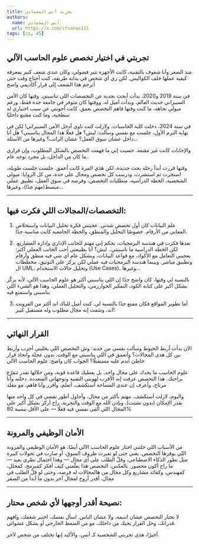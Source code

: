 ```yaml
---
title: تجربة أنس المحمادي 
authors:
  name: أنس المحمادي
  url: https://x.com/itsanas121
tags: [cs, 45]
---
```


## تجربتي في اختيار تخصص علوم الحاسب الآلي

منذ الصغر وأنا شغوف بالتقنية، كانت الأجهزة تثير فضولي، وكان عندي شغف كبير بمعرفة كيفية عملها خلف الكواليس. لكن زي أي شخص في بداية طريقه، كنت أحتاج وقت حتى أترجم هذا الشغف إلى قرار أكاديمي واضح

في سنة 2019 و2020، بدأت أبحث بجدية عن التخصصات اللي تناسبني. وقتها كان الأمن السيبراني حديث العالم، وبدأت أميل له. ووقتها كان متوفر في جامعة جدة فقط، ورغم ميولي تجاهه، ما كنت وقتها فاهم التخصص بعمق. كانت أجوبتي عن سبب اختياري له سطحية، وما كنت مقتنع داخليًا

<!-- truncate -->
في سنة 2024، دخلت كلية الحاسبات، ولازلت كنت ناوي أدخل الأمن السيبراني! لكن في نهاية الترم الأول، جلست مع نفسي وسألت:
ليش؟ هل فعلًا هذا المجال يناسبني؟ هل أنا داخل عشان سوق العمل؟ عشان الراتب؟ وغيرها من الأسئلة...

والإجابات كانت غير مقنعة. حسيت إني ما فهمت التخصص بالشكل المطلوب، وإن قراري ما كان من الداخل، بل مجرد توجه عام.

وقتها قررت أبدأ رحلة بحث جديدة، لكن هذي المرة كانت أعمق. جلست جلست طويلة، استخرت ثم استشرت، ودرست كل تخصص ومجال على حدة، من كل الزوايا: ميولي الشخصية، الخطة الدراسية، متطلبات التخصص، وفرصه في سوق العمل، تطبيق عملي مبسط(مهم جدًا)، وغيرها...

---
## التخصصات/المجالات اللي فكرت فيها:

1. علم البيانات كان أول تخصص شدني. عجبتني فكرة تحليل البيانات واستخلاص المعاني من الأرقام. خصوصًا التحليل والمنطق، والخطة الجامعية كانت مناسبة جدًا.

2. بعدها فكرت في هندسة البرمجيات، بحكم إني مهتم للجانب الإداري وإدارة المشاريع.
لكن الخطة الدراسية ما ناسبتني.. ليش؟ أنا بطبيعتي أحب الجانب العملي أكثر: يعجبني التعامل مع الأكواد، مع قواعد البيانات، وبشكل عام أي شي فيه منطق وأرقام وتطبيق مباشر.
وبينما هندسة البرمجيات فيه عملي لكن يركز على التوثيق، مخططات ال UML، وتحليل حالات الاستخدام (Use Cases)، وغيرها...
 
بالنسبة لي وقتها، كان واضح جدًا إن اللي يناسبني أكثر هو علوم الحاسب الآلي، لأنه يركّز بشكل أكبر على كتابة الكود، التفكير الخوارزمي، والتحليل العملي، وهذا هو الشيء اللي يناسبني واستمتع فيه

3. أما تطوير المواقع فكان ممتع جدًا بالنسبة لي. كنت أميل للباك اند أكثر من الفرونت اند، وشفت إنه مجال مطلوب وله مستقبل كبير!

---
## القرار النهائي

الآن بدأت أربط الخيوط وسألت نفسي من جديد:
وش التخصص اللي يخليني أجرب وأربط بين كل هذي المجالات؟ وأتعمق في اللي يناسبني مع الوقت، بدون عجلة واتخاذ قرار خاطئ أندم عليه مستقبلًا؟
الجواب كان واضح: علوم الحاسب الآلي

علوم الحاسب ما يحدك على مجال واحد، بل يعطيك قاعدة قوية، ومن خلالها تقدر تتفرّع براحتك.
هذا التخصص عرفت إنه الأقرب لهويتي التقنية وتوجهاتي المتعددة.
دخلته وأنا مرتاح، وأعرف إن عندي المساحة أستكشف، أتعلم، وأقرر وأنا فاهم، مو مقلد

واليوم، لازلت أستكشف. مهتم بأكثر من مجال، وأحاول أطور نفسي في كل واحد منها بقدر الإمكان (بدون تشتت)، وبإذن الله مع الوقت والتجربة، راح أركز بشكل أكبر على المجال اللي ألقى نفسي فيه فعلًا — على الأقل بنسبة 80%

---
## الأمان الوظيفي والمرونة

من الأسباب اللي خلتني اختار علوم الحاسب الآلي أيضًا، هو الأمان الوظيفي والمرونة اللي يوفرها التخصص.
يعني حتى لو تغيرت ظروف السوق، أو صارت في تحولات كبيرة مثل تطور الذكاء الاصطناعي، وقلّ الطلب على أي مجال — وهذا احتمال نظري بعيد — ما راح أكون محصور.
بالعكس، التخصص هذا يعلّمني كيف أفكر كمبرمج، كمحلل، كمهندس، وكقائد مشاريع
وكل مجال من هالمجالات له فرصه، وحتى لو قلّ الطلب في مجال، أقدر أروح لمجال آخر بدون ما أبدأ من الصفر

---
## نصيحة أقدر أوجهها لأي شخص محتار:
لا تختار التخصص عشان اسمه، ولا عشان الناس. اسأل نفسك، اختبر شغفك، وافهم قدراتك، وخل القرار يجيك من داخلك، مو من الضغط الخارجي أو بشكل عشوائي.

أخيرًا، هذي تجربتي الشخصية كـ أنس، والأكيد إنها تختلف من شخص لآخر.

